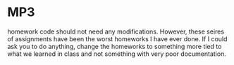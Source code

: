 # MP3
homework
code should not need any modifications. However, these seires of assignments have been the worst homeworks I have ever done. If I could ask you to do anything, change the homeworks to something more tied to what we learned in class and not something with very poor documentation.
